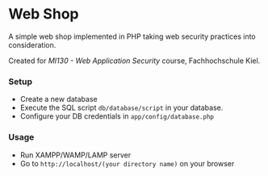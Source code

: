# Web Shop
A simple web shop implemented in PHP taking web security practices into consideration.

Created for *MI130 - Web Application Security* course, Fachhochschule Kiel.

### Setup

- Create a new database
- Execute the SQL script `db/database/script` in your database.
- Configure your DB credentials in `app/config/database.php`

### Usage

- Run XAMPP/WAMP/LAMP server
- Go to `http://localhost/(your directory name)` on your browser